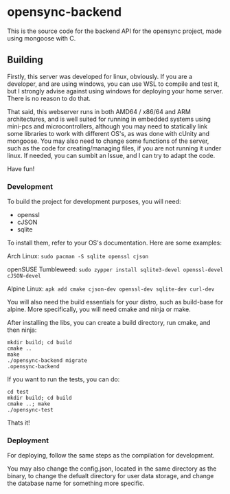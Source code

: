 # opensync-backend

This is the source code for the backend API for the opensync project, made using mongoose with C.

## Building

Firstly, this server was developed for linux, obviously. If you are a developer, and are using windows, you can use WSL to compile and test it, but I strongly advise against using windows for deploying your home server. There is no reason to do that.

That said, this webserver runs in both AMD64 / x86/64 and ARM architectures, and is well suited for running in embedded systems using mini-pcs and microcontrollers, although you may need to statically link some libraries to work with different OS's, as was done with cUnity and mongoose. You may also need to change some functions of the server, such as the code for creating/managing files, if you are not running it under linux. If needed, you can sumbit an Issue, and I can try to adapt the code.

Have fun!

### Development

To build the project for development purposes, you will need:
- openssl
- cJSON
- sqlite

To install them, refer to your OS's documentation. Here are some examples:

Arch Linux:
`sudo pacman -S sqlite openssl cjson`

openSUSE Tumbleweed:
`sudo zypper install sqlite3-devel openssl-devel cJSON-devel`

Alpine Linux:
`apk add cmake cjson-dev openssl-dev sqlite-dev curl-dev`

You will also need the build essentials for your distro, such as build-base for alpine.
More specifically, you will need cmake and ninja or make.

After installing the libs, you can create a build directory, run cmake, and then ninja:

```
mkdir build; cd build
cmake ..
make
./opensync-backend migrate
.opensync-backend
```

If you want to run the tests, you can do:
```
cd test
mkdir build; cd build
cmake ..; make
./opensync-test
```

Thats it!

### Deployment

For deploying, follow the same steps as the compilation for development.

You may also change the config.json, located in the same directory as the binary, to change the defualt directory for user data storage, and change the database name for something more specific.

